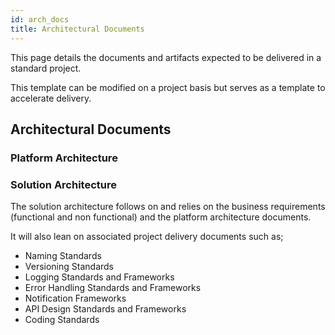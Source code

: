 ```yaml
---
id: arch_docs
title: Architectural Documents 
---
```


This page details the documents and artifacts expected to be delivered in a standard project. 

This template can be modified on a project basis but serves as a template to accelerate delivery.

## Architectural Documents

### Platform Architecture 

### Solution Architecture 

The solution architecture follows on and relies on the business requirements (functional and non functional) and the platform architecture documents. 

It will also lean on associated project delivery documents such as;

- Naming Standards
- Versioning Standards 
- Logging Standards and Frameworks
- Error Handling Standards and Frameworks
- Notification Frameworks 
- API Design Standards and Frameworks
- Coding Standards
